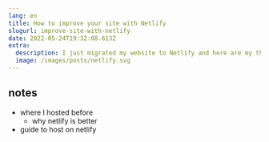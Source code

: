 ```yaml
---
lang: en
title: How to improve your site with Netlify
slugurl: improve-site-with-netlify
date: 2022-05-24T19:32:08.613Z
extra:
  description: I just migrated my website to Netlify and here are my thougts.
  image: /images/posts/netlify.svg
---
```

## notes

- where I hosted before
  - why netlify is better
- guide to host on netlify

